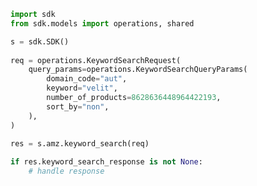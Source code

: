<!-- Start SDK Example Usage -->
```python
import sdk
from sdk.models import operations, shared

s = sdk.SDK()
    
req = operations.KeywordSearchRequest(
    query_params=operations.KeywordSearchQueryParams(
        domain_code="aut",
        keyword="velit",
        number_of_products=8628636448964422193,
        sort_by="non",
    ),
)
    
res = s.amz.keyword_search(req)

if res.keyword_search_response is not None:
    # handle response
```
<!-- End SDK Example Usage -->